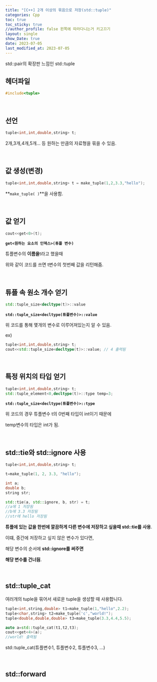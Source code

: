 ```yaml
---
title: "[C++] 2개 이상의 묶음으로 저장(std::tuple)"
categories: Cpp
toc: true
toc_sticky: true
//author_profile: false 왼쪽에 따라다니는거 키고끄기
layout: single
show_Date: true
date: 2023-07-05
last_modified_at: 2023-07-05
---
```


std::pair의 확장판 느낌인 std::tuple

## 헤더파일

```c++
#include<tuple>
```

<br>



## 선언

```c++
tuple<int,int,double,string> t;
```

2개,3개,4개,5개... 등 원하는 만큼의 자료형을 묶을 수 있음.

<br>



## 값 생성(변경)

```c++
tuple<int,int,double,string> t = make_tuple(1,2,3.3,"hello");
```

**`make_tuple( )`**을 사용함.

<br>



## 값 얻기

```c++
cout<<get<0>(t);
```

**`get<원하는 요소의 인덱스>(튜플 변수)`**

튜플변수의 **이름을**t라고 했을때 

위와 같이 코드를 쓰면 t변수의 첫번째 값을 리턴해줌.

 <br>



## 튜플 속 원소 개수 얻기

```c++
std::tuple_size<decltype(t)>::value
```

**`std::tuple_size<decltype(튜플변수)>::value`**

위 코드를 통해 몇개의 변수로 이루어져있는지 알 수 있음.

 

ex)

```c++
tuple<int,int,double,string> t;
cout<<std::tuple_size<decltype(t)>::value; // 4 출력됨
```

<br>



## 특정 위치의 타입 얻기

```c++
tuple<int,int,double,string> t;
std::tuple_element<0,decltype(t)>::type temp=3;
```

**`std::tuple_size<decltype(튜플변수)>::type`**

위 코드의 경우 튜플변수 t의 0번째 타입이 int이기 때문에

temp변수의 타입은 int가 됨.

<br>



## std::tie와 std::ignore 사용

```c++
tuple<int,int,double,string> t;

t=make_tuple(1, 2, 3.3, "hello");

int a;
double b;
string str;

std::tie(a, std::ignore, b, str) = t;
//a에 1 저장됨
//b에 3.3 저장됨
//str에 hello 저장됨
```

**튜플에 있는 값을 한번에 깔끔하게 다른 변수에 저장하고 싶을때 std::tie를 사용**.

 

이떄, 중간에 저장하고 싶지 않은 변수가 있다면,

해당 변수의 순서에 **std::ignore를 써주면** 

**해당 변수를 건너뒴**.

<br>



## std::tuple_cat

여러개의 tuple을 묶어서 새로운 tuple을 생성할 때 사용합니다.

```c++
tuple<int,string,double> t1=make_tuple(1,"hello",2.2);
tuple<char,string> t2=make_tuple('c',"world!");
tuple<double,double,double> t3=make_tuple(3.3,4.4,5.5);

auto a=std::tuple_cat(t1,t2,t3);
cout<<get<4>(a);
//world! 출력됨
```

std::tuple_cat(튜플변수1, 튜플변수2, 튜플변수3, ...)

<br>



## std::forward



